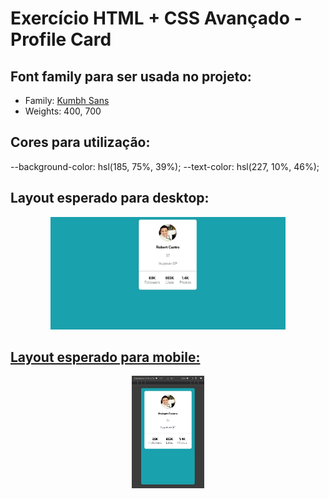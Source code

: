 ### <h1>Exercício HTML + CSS Avançado - Profile Card</h1>

 ## Font family para ser usada no projeto:

- Family: [Kumbh Sans](https://fonts.google.com/specimen/Kumbh+Sans)
- Weights: 400, 700
  
 ## Cores para utilização:

--background-color: hsl(185, 75%, 39%);
--text-color: hsl(227, 10%, 46%);

## Layout esperado para desktop:

<div align="center">
  <a href="https://github.com/RobertCastro86">
    <img height="180em" src="design/card-desktop.JPG"/>
</div>



## Layout esperado para mobile:

<div align="center">
  <a href="https://github.com/RobertCastro86">
    <img height="180em" src="design/card-mobile.JPG"/>
</div>
